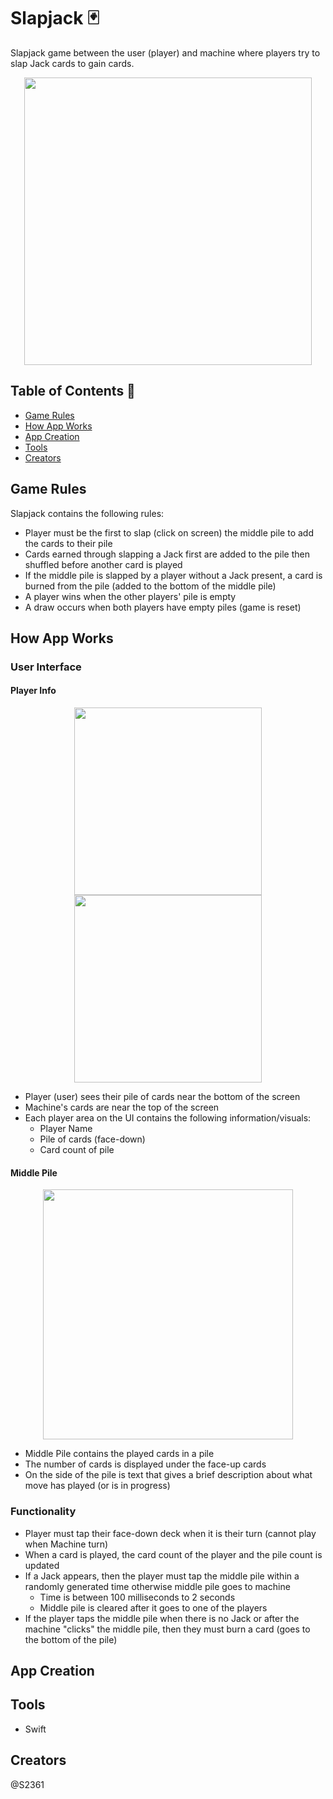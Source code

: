 # Slapjack 🃏
Slapjack game between the user (player) and machine where players try to slap Jack cards to gain cards.

<p align="center">
  <img width="460" src="https://github.com/S2361/slapjack/assets/68034141/f73c556f-1d9f-4381-b446-0c52b76e8153">
</p>


## Table of Contents 🎴
- [Game Rules](#game-rules)
- [How App Works](#how-app-works)
- [App Creation](#app-creation)
- [Tools](#tools)
- [Creators](#creators)

## Game Rules
Slapjack contains the following rules:
* Player must be the first to slap (click on screen) the middle pile to add the cards to their pile
* Cards earned through slapping a Jack first are added to the pile then shuffled before another card is played
* If the middle pile is slapped by a player without a Jack present, a card is burned from the pile (added to the bottom of the middle pile)
* A player wins when the other players' pile is empty
* A draw occurs when both players have empty piles (game is reset)

## How App Works
### User Interface
#### Player Info
<p align="center">
  <img width="300" src="https://github.com/S2361/slapjack/assets/68034141/95e64bb5-b15b-4f3a-a837-6fdb3abf108a">
  <img width="300" src="https://github.com/S2361/slapjack/assets/68034141/a52e3907-6d0e-4f18-ac1d-21e54bd72850">
</p>

* Player (user) sees their pile of cards near the bottom of the screen
* Machine's cards are near the top of the screen
* Each player area on the UI contains the following information/visuals:
  * Player Name
  * Pile of cards (face-down)
  * Card count of pile
 
#### Middle Pile
<p align="center">
  <img width="400" src="https://github.com/S2361/slapjack/assets/68034141/99229e79-6371-4806-9df1-26193e10e545">
</p>

* Middle Pile contains the played cards in a pile
* The number of cards is displayed under the face-up cards
* On the side of the pile is text that gives a brief description about what move has played (or is in progress)


### Functionality
* Player must tap their face-down deck when it is their turn (cannot play when Machine turn)
* When a card is played, the card count of the player and the pile count is updated
* If a Jack appears, then the player must tap the middle pile within a randomly generated time otherwise middle pile goes to machine
  * Time is between 100 milliseconds to 2 seconds
  * Middle pile is cleared after it goes to one of the players
* If the player taps the middle pile when there is no Jack or after the machine "clicks" the middle pile, then they must burn a card (goes to the bottom of the pile)

## App Creation


## Tools
* Swift


## Creators
@S2361



